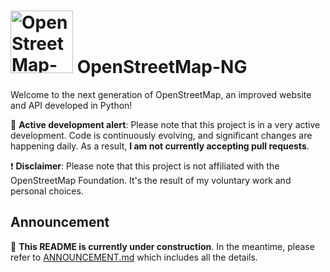 # <img src="https://files.monicz.dev/osm/openstreetmap-ng.webp" alt="OpenStreetMap-NG logo" height="100px"> OpenStreetMap-NG

Welcome to the next generation of OpenStreetMap, an improved website and API developed in Python!

🚧 **Active development alert**: Please note that this project is in a very active development. Code is continuously evolving, and significant changes are happening daily. As a result, **I am not currently accepting pull requests**.

❗ **Disclaimer**: Please note that this project is not affiliated with the OpenStreetMap Foundation. It's the result of my voluntary work and personal choices.

## Announcement

🚧 **This README is currently under construction**. In the meantime, please refer to [ANNOUNCEMENT.md](https://github.com/Zaczero/openstreetmap-ng/blob/main/ANNOUNCEMENT.md) which includes all the details.
